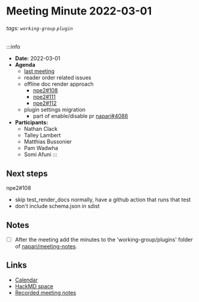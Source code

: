 Meeting Minute 2022-03-01
===

###### tags: `working-group` `plugin`

:::info
- **Date:** 2022-03-01
- **Agenda**
    - [last meeting](https://hackmd.io/yhgUJ_8QR2CUx1Ffu352Sw)
    - reader order related issues
    - offline doc render approach 
        - [npe2#108]
        - [npe2#111]
        - [npe2#112]
    - plugin settings migration
        - part of enable/disable pr [napari#4086]
- **Participants:**
    - Nathan Clack
    - Talley Lambert
    - Matthias Bussonier
    - Pam Wadwha
    - Somi Afuni
:::

<!-- Discussion goes here-->

## Next steps
<!-- Action items go here -->
npe2#108
- skip test_render_docs normally, have a github action that runs that test
- don't include schema.json in sdist

## Notes 
<!-- Other important details discussed during the meeting can be entered here. -->

- [ ] After the meeting add the minutes to the 'working-group/plugins' folder of [napari/meeting-notes](https://github.com/napari/meeting-notes).

## Links

* [Calendar](https://calendar.google.com/calendar/u/0?cid=Y18zNXI5M2VjNnZ0cDhzbWhtN2R2NXVvdDB2NEBncm91cC5jYWxlbmRhci5nb29nbGUuY29t)
* [HackMD space](https://hackmd.io/team/napari-wg-plugin)
* [Recorded meeting notes](https://github.com/napari/meeting-notes/tree/master/2021/working-groups/plugins)

[npe2#108]: https://github.com/napari/npe2/issues/108
[npe2#111]: https://github.com/napari/npe2/pull/111
[npe2#112]: https://github.com/napari/npe2/pull/112
[napari#4086]:https://github.com/napari/napari/pull/4086